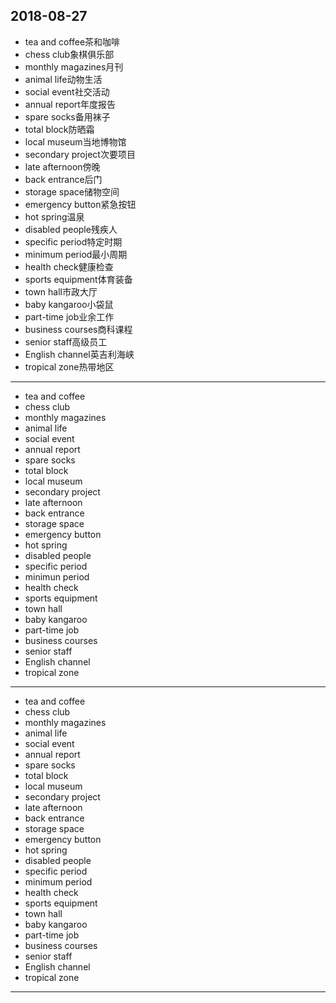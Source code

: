 2018-08-27
---
- tea and coffee茶和咖啡
- chess club象棋俱乐部
- monthly magazines月刊
- animal life动物生活
- social event社交活动
- annual report年度报告
- spare socks备用袜子
- total block防晒霜
- local museum当地博物馆
- secondary project次要项目
- late afternoon傍晚
- back entrance后门
- storage space储物空间
- emergency button紧急按钮
- hot spring温泉
- disabled people残疾人
- specific period特定时期
- minimum period最小周期
- health check健康检查
- sports equipment体育装备
- town hall市政大厅
- baby kangaroo小袋鼠
- part-time job业余工作
- business courses商科课程
- senior staff高级员工
- English channel英吉利海峡
- tropical zone热带地区
---
- tea and coffee 
- chess club 
- monthly magazines 
- animal life 
- social event 
- annual report 
- spare socks 
- total block 
- local museum 
- secondary project 
- late afternoon 
- back entrance 
- storage space 
- emergency button 
- hot spring 
- disabled people 
- specific period
- minimun period 
- health check 
- sports equipment 
- town hall 
- baby kangaroo 
- part-time job 
- business courses 
- senior staff 
- English channel 
- tropical zone 
---
- tea and coffee
- chess club 
- monthly magazines 
- animal life 
- social event 
- annual report 
- spare socks 
- total block 
- local museum 
- secondary project 
- late afternoon 
- back entrance 
- storage space 
- emergency button 
- hot spring 
- disabled people 
- specific period 
- minimum period 
- health check 
- sports equipment 
- town hall 
- baby kangaroo 
- part-time job 
- business courses 
- senior staff 
- English channel 
- tropical zone
---